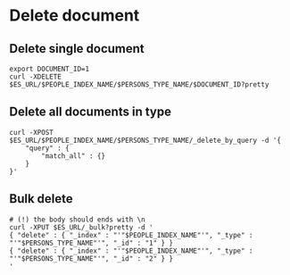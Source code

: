 #  Delete document

## Delete single document
```
export DOCUMENT_ID=1
curl -XDELETE $ES_URL/$PEOPLE_INDEX_NAME/$PERSONS_TYPE_NAME/$DOCUMENT_ID?pretty
```

## Delete all documents in type
```
curl -XPOST $ES_URL/$PEOPLE_INDEX_NAME/$PERSONS_TYPE_NAME/_delete_by_query -d '{
    "query" : {
        "match_all" : {}
    }
}'
```

## Bulk delete
```
# (!) the body should ends with \n
curl -XPUT $ES_URL/_bulk?pretty -d '
{ "delete" : { "_index" : "'"$PEOPLE_INDEX_NAME"'", "_type" : "'"$PERSONS_TYPE_NAME"'", "_id" : "1" } }
{ "delete" : { "_index" : "'"$PEOPLE_INDEX_NAME"'", "_type" : "'"$PERSONS_TYPE_NAME"'", "_id" : "2" } }
'
```
